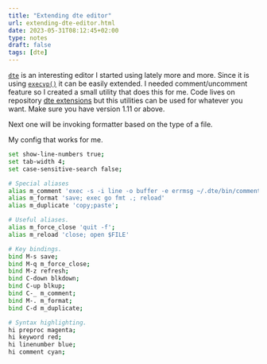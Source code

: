 ```yaml
---
title: "Extending dte editor"
url: extending-dte-editor.html
date: 2023-05-31T08:12:45+02:00
type: notes
draft: false
tags: [dte]
---
```


[`dte`](https://craigbarnes.gitlab.io/dte/) is an interesting editor I started using
lately more and more. Since it is using [`execvp()`](https://linux.die.net/man/3/execvp)
it can be easily extended. I needed comment/uncomment feature so I created a
small utility that does this for me. Code lives on repository
[dte extensions](https://git.mitjafelicijan.com/dte-extensions.git/about/)
but this utilities can be used for whatever you want. Make sure you have
version 1.11 or above.

Next one will be invoking formatter based on the type of a file.

My config that works for me.

```sh
set show-line-numbers true;
set tab-width 4;
set case-sensitive-search false;

# Special aliases
alias m_comment 'exec -s -i line -o buffer -e errmsg ~/.dte/bin/comment'
alias m_format 'save; exec go fmt .; reload'
alias m_duplicate 'copy;paste';

# Useful aliases.
alias m_force_close 'quit -f';
alias m_reload 'close; open $FILE'

# Key bindings.
bind M-s save;
bind M-q m_force_close;
bind M-z refresh;
bind C-down blkdown;
bind C-up blkup;
bind C-_ m_comment;
bind M-. m_format;
bind C-d m_duplicate;

# Syntax highlighting.
hi preproc magenta;
hi keyword red;
hi linenumber blue;
hi comment cyan;
```
